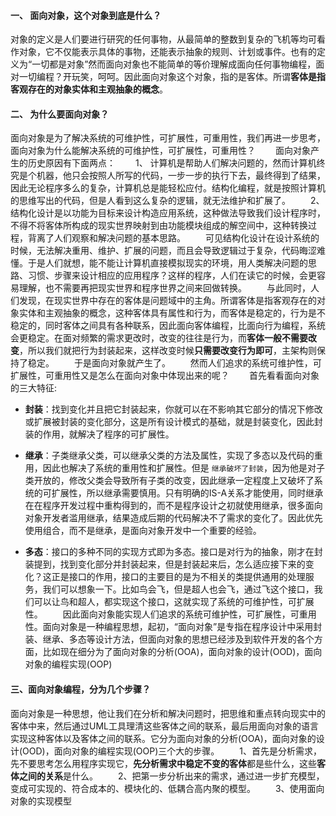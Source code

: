 #### 一、 面向对象，这个对象到底是什么？
   对象的定义是人们要进行研究的任何事物，从最简单的整数到复杂的飞机等均可看作对象，它不仅能表示具体的事物，还能表示抽象的规则、计划或事件。也有的定义为“一切都是对象”然而面向对象也不能简单的等价理解成面向任何事物编程，面对一切编程？开玩笑，呵呵。因此面向对象这个对象，指的是客体。所谓**客体是指客观存在的对象实体和主观抽象的概念**。
#### 二、 为什么要面向对象？
面向对象是为了解决系统的可维护性，可扩展性，可重用性，我们再进一步思考，面向对象为什么能解决系统的可维护性，可扩展性，可重用性？ 
　　面向对象产生的历史原因有下面两点： 
　　1、 计算机是帮助人们解决问题的，然而计算机终究是个机器，他只会按照人所写的代码，一步一步的执行下去，最终得到了结果，因此无论程序多么的复杂，计算机总是能轻松应付。结构化编程，就是按照计算机的思维写出的代码，但是人看到这么复杂的逻辑，就无法维护和扩展了。
　　2、 结构化设计是以功能为目标来设计构造应用系统，这种做法导致我们设计程序时，不得不将客体所构成的现实世界映射到由功能模块组成的解空间中，这种转换过程，背离了人们观察和解决问题的基本思路。 
　　可见结构化设计在设计系统的时候，无法解决重用、维护、扩展的问题，而且会导致逻辑过于复杂，代码晦涩难懂。于是人们就想，能不能让计算机直接模拟现实的环境，用人类解决问题的思路、习惯、步骤来设计相应的应用程序？这样的程序，人们在读它的时候，会更容易理解，也不需要再把现实世界和程序世界之间来回做转换。 
　　与此同时，人们发现，在现实世界中存在的客体是问题域中的主角。所谓客体是指客观存在的对象实体和主观抽象的概念，这种客体具有属性和行为，而客体是稳定的，行为是不稳定的，同时客体之间具有各种联系，因此面向客体编程，比面向行为编程，系统会更稳定。在面对频繁的需求更改时，改变的往往是行为，而**客体一般不需要改变**，所以我们就把行为封装起来，这样改变时候**只需要改变行为即可**，主架构则保持了稳定。 
　　于是面向对象就产生了。 
　　然而人们追求的系统可维护性，可扩展性，可重用性又是怎么在面向对象中体现出来的呢？ 
　　首先看看面向对象的三大特征:
- **封装**：找到变化并且把它封装起来，你就可以在不影响其它部分的情况下修改或扩展被封装的变化部分，这是所有设计模式的基础，就是封装变化，因此封装的作用，就解决了程序的可扩展性。 

- **继承**：子类继承父类，可以继承父类的方法及属性，实现了多态以及代码的重用，因此也解决了系统的重用性和扩展性。但是 `继承破坏了封装`，因为他是对子类开放的，修改父类会导致所有子类的改变，因此继承一定程度上又破坏了系统的可扩展性，所以继承需要慎用。只有明确的IS-A关系才能使用，同时继承在在程序开发过程中重构得到的，而不是程序设计之初就使用继承，很多面向对象开发者滥用继承，结果造成后期的代码解决不了需求的变化了。因此优先使用组合，而不是继承，是面向对象开发中一个重要的经验。 

- **多态**：接口的多种不同的实现方式即为多态。接口是对行为的抽象，刚才在封装提到，找到变化部分并封装起来，但是封装起来后，怎么适应接下来的变化？这正是接口的作用，接口的主要目的是为不相关的类提供通用的处理服务，我们可以想象一下。比如鸟会飞，但是超人也会飞，通过飞这个接口，我们可以让鸟和超人，都实现这个接口，这就实现了系统的可维护性，可扩展性。 
　　因此面向对象能实现人们追求的系统可维护性，可扩展性，可重用性。面向对象是一种编程思想，起初，“面向对象”是专指在程序设计中采用封装、继承、多态等设计方法，但面向对象的思想已经涉及到软件开发的各个方面，比如现在细分为了面向对象的分析(OOA)，面向对象的设计(OOD)，面向对象的编程实现(OOP)
####   三、面向对象编程，分为几个步骤？
面向对象是一种思想，他让我们在分析和解决问题时，把思维和重点转向现实中的客体中来，然后通过UML工具理清这些客体之间的联系，最后用面向对象的语言实现这种客体以及客体之间的联系。它分为面向对象的分析(OOA)，面向对象的设计(OOD)，面向对象的编程实现(OOP)三个大的步骤。
　　1、首先是分析需求，先不要思考怎么用程序实现它，**先分析需求中稳定不变的客体**都是些什么，这些**客体之间的关系**是什么。
　　2、把第一步分析出来的需求，通过进一步扩充模型，变成可实现的、符合成本的、模块化的、低耦合高内聚的模型。
　　3、使用面向对象的实现模型